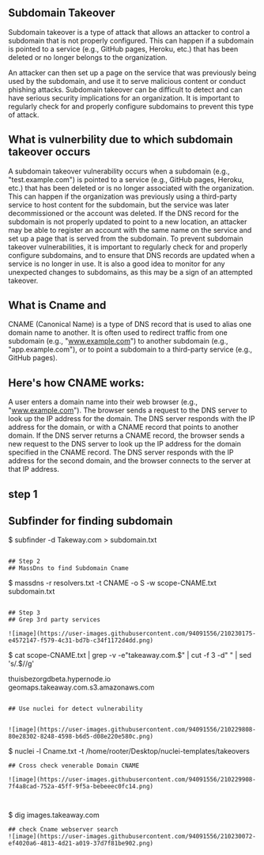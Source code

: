 ## Subdomain Takeover

Subdomain takeover is a type of attack that allows an attacker to control a subdomain that is not properly configured. This can happen if a subdomain is pointed to a service (e.g., GitHub pages, Heroku, etc.) that has been deleted or no longer belongs to the organization.

An attacker can then set up a page on the service that was previously being used by the subdomain, and use it to serve malicious content or conduct phishing attacks. Subdomain takeover can be difficult to detect and can have serious security implications for an organization. It is important to regularly check for and properly configure subdomains to prevent this type of attack.

## What is vulnerbility due to which subdomain takeover occurs

A subdomain takeover vulnerability occurs when a subdomain (e.g., "test.example.com") is pointed to a service (e.g., GitHub pages, Heroku, etc.) that has been deleted or is no longer associated with the organization. This can happen if the organization was previously using a third-party service to host content for the subdomain, but the service was later decommissioned or the account was deleted. If the DNS record for the subdomain is not properly updated to point to a new location, an attacker may be able to register an account with the same name on the service and set up a page that is served from the subdomain.
To prevent subdomain takeover vulnerabilities, it is important to regularly check for and properly configure subdomains, and to ensure that DNS records are updated when a service is no longer in use. It is also a good idea to monitor for any unexpected changes to subdomains, as this may be a sign of an attempted takeover.

## What is Cname and 

CNAME (Canonical Name) is a type of DNS record that is used to alias one domain name to another. It is often used to redirect traffic from one subdomain (e.g., "www.example.com") to another subdomain (e.g., "app.example.com"), or to point a subdomain to a third-party service (e.g., GitHub pages).

## Here's how CNAME works:

A user enters a domain name into their web browser (e.g., "www.example.com").
The browser sends a request to the DNS server to look up the IP address for the domain.
The DNS server responds with the IP address for the domain, or with a CNAME record that points to another domain.
If the DNS server returns a CNAME record, the browser sends a new request to the DNS server to look up the IP address for the domain specified in the CNAME record.
The DNS server responds with the IP address for the second domain, and the browser connects to the server at that IP address.
                                                                                                                                                          
  ## step 1
  ## Subfinder for finding subdomain
  
$ subfinder -d Takeway.com > subdomain.txt
```

## Step 2
## MassDns to find Subdomain Cname

```
$ massdns -r resolvers.txt -t CNAME  -o S  -w scope-CNAME.txt subdomain.txt
```

## Step 3
## Grep 3rd party services 

![image](https://user-images.githubusercontent.com/94091556/210230175-e4572147-f579-4c31-bd7b-c34f1172d4dd.png)

   ```                                                                                                                                                                                                                                           
$ cat scope-CNAME.txt | grep -v -e"takeaway\.com\.$" | cut -f 3 -d" " | sed 's/.$//g' 

thuisbezorgdbeta.hypernode.io
geomaps.takeaway.com.s3.amazonaws.com
```

## Use nuclei for detect vulnerability


![image](https://user-images.githubusercontent.com/94091556/210229808-80e28302-8248-4598-b6d5-d08e220e580c.png)

   ```                                                                                                                                                                                                                                           
$ nuclei -l Cname.txt -t /home/rooter/Desktop/nuclei-templates/takeovers
```
## Cross check venerable Domain CNAME

![image](https://user-images.githubusercontent.com/94091556/210229908-7f4a8cad-752a-45ff-9f5a-bebeeec0fc14.png)

                                                                                
```
$ dig images.takeaway.com
```
## check Cname webserver search
![image](https://user-images.githubusercontent.com/94091556/210230072-ef4020a6-4813-4d21-a019-37d7f81be902.png)

